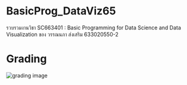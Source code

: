 # BasicProg_DataViz65
รวบรวมงานวิชา SC663401 : Basic Programming for Data Science and Data Visualization ของ วรรณนภา ส่งเสริม 633020550-2

# Grading
![grading image](297148B3-B56E-4538-B37D-E93AA1A99309.jng)
